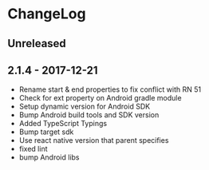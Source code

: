 # ChangeLog

## Unreleased

## 2.1.4 - 2017-12-21
 - Rename start & end properties to fix conflict with RN 51
 - Check for ext property on Android gradle module
 - Setup dynamic version for Android SDK
 - Bump Android build tools and SDK version
 - Added TypeScript Typings
 - Bump target sdk
 - Use react native version that parent specifies
 - fixed lint
 - bump Android libs
